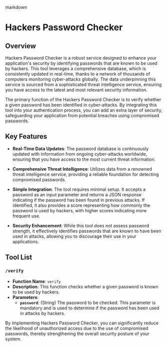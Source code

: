 markdown
# Hackers Password Checker

## Overview

Hackers Password Checker is a robust service designed to enhance your application's security by identifying passwords that are known to be used by hackers. This tool leverages a comprehensive database, which is consistently updated in real-time, thanks to a network of thousands of computers monitoring cyber-attacks globally. The data underpinning this service is sourced from a sophisticated threat intelligence service, ensuring you have access to the latest and most relevant security information.

The primary function of the Hackers Password Checker is to verify whether a given password has been identified in cyber-attacks. By integrating this tool into your authentication process, you can add an extra layer of security, safeguarding your application from potential breaches using compromised passwords.

## Key Features

- **Real-Time Data Updates**: The password database is continuously updated with information from ongoing cyber-attacks worldwide, ensuring that you have access to the most current threat information.
  
- **Comprehensive Threat Intelligence**: Utilizes data from a renowned threat intelligence service, providing a reliable foundation for detecting compromised passwords.

- **Simple Integration**: The tool requires minimal setup. It accepts a password as an input parameter and returns a JSON response indicating if the password has been found in previous attacks. If identified, it also provides a score representing how commonly the password is used by hackers, with higher scores indicating more frequent use.

- **Security Enhancement**: While this tool does not assess password strength, it effectively identifies passwords that are known to have been used in attacks, allowing you to discourage their use in your applications.

## Tool List

### `/verify`
- **Function Name**: `verify`
- **Description**: This function checks whether a given password is known to be used by hackers.
- **Parameters**:
  - **`password`**: (String) The password to be checked. This parameter is mandatory and is used to determine if the password has been used in attacks by hackers.

By implementing Hackers Password Checker, you can significantly reduce the likelihood of unauthorized access due to the use of compromised passwords, thereby strengthening the overall security posture of your system.